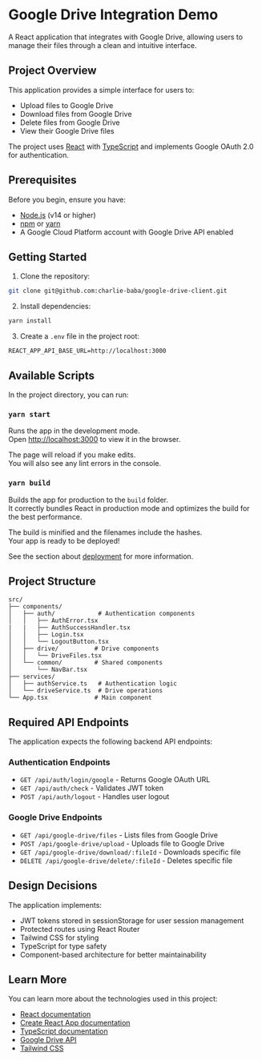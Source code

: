 # Google Drive Integration Demo

A React application that integrates with Google Drive, allowing users to manage their files through a clean and intuitive interface.

## Project Overview

This application provides a simple interface for users to:
- Upload files to Google Drive
- Download files from Google Drive
- Delete files from Google Drive
- View their Google Drive files

The project uses [React](https://reactjs.org/) with [TypeScript](https://www.typescriptlang.org/) and implements Google OAuth 2.0 for authentication.

## Prerequisites

Before you begin, ensure you have:
- [Node.js](https://nodejs.org/) (v14 or higher)
- [npm](https://www.npmjs.com/) or [yarn](https://yarnpkg.com/)
- A Google Cloud Platform account with Google Drive API enabled

## Getting Started

1. Clone the repository:

```bash
git clone git@github.com:charlie-baba/google-drive-client.git
```

2. Install dependencies:

```bash
yarn install
```

3. Create a `.env` file in the project root:

```
REACT_APP_API_BASE_URL=http://localhost:3000
```

## Available Scripts

In the project directory, you can run:

### `yarn start`

Runs the app in the development mode.\
Open [http://localhost:3000](http://localhost:3000) to view it in the browser.

The page will reload if you make edits.\
You will also see any lint errors in the console.

### `yarn build`

Builds the app for production to the `build` folder.\
It correctly bundles React in production mode and optimizes the build for the best performance.

The build is minified and the filenames include the hashes.\
Your app is ready to be deployed!

See the section about [deployment](https://facebook.github.io/create-react-app/docs/deployment) for more information.

## Project Structure

```
src/
├── components/
│   ├── auth/            # Authentication components
│   │   ├── AuthError.tsx
|   |   ├── AuthSuccessHandler.tsx
│   │   ├── Login.tsx
│   │   └── LogoutButton.tsx
│   ├── drive/          # Drive components
│   │   └── DriveFiles.tsx
│   └── common/         # Shared components
│       └── NavBar.tsx
├── services/
│   ├── authService.ts   # Authentication logic
│   └── driveService.ts  # Drive operations
└── App.tsx             # Main component
```

## Required API Endpoints

The application expects the following backend API endpoints:

### Authentication Endpoints

- `GET /api/auth/login/google` - Returns Google OAuth URL
- `GET /api/auth/check` - Validates JWT token
- `POST /api/auth/logout` - Handles user logout

### Google Drive Endpoints

- `GET /api/google-drive/files` - Lists files from Google Drive
- `POST /api/google-drive/upload` - Uploads file to Google Drive
- `GET /api/google-drive/download/:fileId` - Downloads specific file
- `DELETE /api/google-drive/delete/:fileId` - Deletes specific file

## Design Decisions

The application implements:
- JWT tokens stored in sessionStorage for user session management
- Protected routes using React Router
- Tailwind CSS for styling
- TypeScript for type safety
- Component-based architecture for better maintainability

## Learn More

You can learn more about the technologies used in this project:

- [React documentation](https://reactjs.org/)
- [Create React App documentation](https://facebook.github.io/create-react-app/docs/getting-started)
- [TypeScript documentation](https://www.typescriptlang.org/docs/)
- [Google Drive API](https://developers.google.com/drive/api/v3/about-sdk)
- [Tailwind CSS](https://tailwindcss.com/docs)
